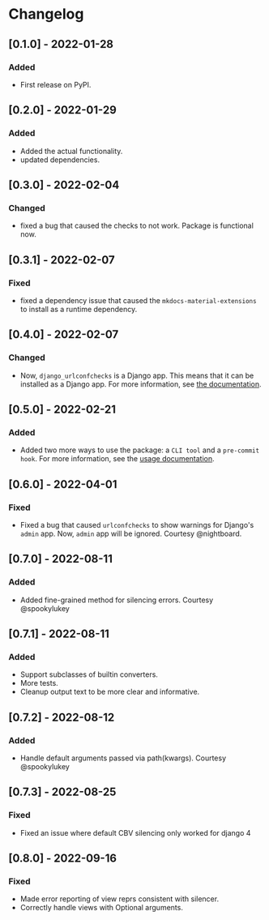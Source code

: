 # Changelog

## [0.1.0] - 2022-01-28

### Added

- First release on PyPI.

## [0.2.0] - 2022-01-29

### Added

- Added the actual functionality.
- updated dependencies.

## [0.3.0] - 2022-02-04

### Changed

- fixed a bug that caused the checks to not work. Package is functional now.

## [0.3.1] - 2022-02-07

### Fixed

- fixed a dependency issue that caused the `mkdocs-material-extensions` to install as a runtime dependency.

## [0.4.0] - 2022-02-07

### Changed

- Now, `django_urlconfchecks` is a Django app. This means that it can be installed as a Django app. For more
  information, see [the documentation](https://alisayyah.github.io/django-urlconfchecks/usage/).

## [0.5.0] - 2022-02-21

### Added

- Added two more ways to use the package: a `CLI tool` and a `pre-commit hook`. For more information, see
  the [usage documentation](https://alisayyah.github.io/django-urlconfchecks/usage/).

## [0.6.0] - 2022-04-01

### Fixed

- Fixed a bug that caused `urlconfchecks` to show warnings for Django's `admin` app. Now, `admin` app will be ignored.
  Courtesy @nightboard.

## [0.7.0] - 2022-08-11

### Added

- Added fine-grained method for silencing errors. Courtesy @spookylukey

## [0.7.1] - 2022-08-11

### Added

- Support subclasses of builtin converters.
- More tests.
- Cleanup output text to be more clear and informative.

## [0.7.2] - 2022-08-12

### Added

- Handle default arguments passed via path(kwargs). Courtesy @spookylukey


## [0.7.3] - 2022-08-25

### Fixed

- Fixed an issue where default CBV silencing only worked for django 4


## [0.8.0] - 2022-09-16

### Fixed

- Made error reporting of view reprs consistent with silencer.
- Correctly handle views with Optional arguments.
